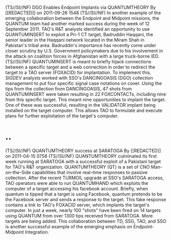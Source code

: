 (TS//SI//NF) DGO Enables Endpoint Implants via QUANTUMTHEORY
By [[REDACTED]] on 2011-09-26 1548
(TS//SI//NF) In another example of the emerging collaboration between the Endpoint and Midpoint missions, the QUANTUM team had another marked success during the week of 12 September 2011. TAO's R\&T analysts identified an opportunity to use QUANTUMINSERT to exploit a Pri-1 CT target, Badruddin Haqqani, the senior leader in the Haqqani network located in the Miram Shah in Pakistan's tribal area. Badruddin's importance has recently come under closer scrutiny by U.S. Government policymakers due to his involvement in the attack on coalition forces in Afghanistan with a large truck-borne IED.
(TS//SI//NF) QUANTUMINSERT is meant to briefly hijack connections between a specific target and a web connection in order to redirect the target to a TAO server (FOXACID) for implantation. To implement this, SIGDEV analysts worked with SSO's DANCINGOASIS (DGO) collection management to put four specific signal case notations on cover. Using the tips from the collection from DANCINGOASIS, 47 shots from QUANTUMINSERT were taken resulting in 22 FOXCONTACTs, including nine from this specific target. This meant nine opportunities to implant the target. One of these was successful, resulting in the VALIDATOR implant being installed on the target computer. This allows TAO to formulate and execute plans for further exploitation of the target's computer.

# .. 

(TS//SI//NF) QUANTUMTHEORY success at SARATOGA
By [[REDACTED]] on 2011-04-15 0758
(TS//SI//NF) QUANTUMTHEORY culminated its first week running at SARATOGA with a successful exploit of a Pakistani target for TAO's R\&T organization. QUANTUMTHEORY (QT) is a set of CNO Man-on-the-Side capabilities that involve real-time responses to passive collection. After the recent TURMOIL upgrade at SSO's SARATOGA access, TAO operators were able to run QUANTUMHAND which exploits the computer of a target accessing his facebook account. Briefly, when quantum is tipped that a target is using Facebook, quantum pretends to be the Facebook server and sends a response to the target. This fake response contains a link to TAO's FOXACID server, which implants the target's computer. In just a week, nearly 100 "shots" have been fired on 14 targets using QUANTUM from over 1300 tips received from SARATOGA. More targets are being added. This collaboration between TD, SSG, TAO, and SSO is another successful example of the emerging emphasis on Endpoint-Midpoint Integration.
